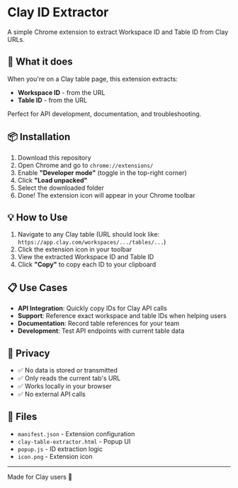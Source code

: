 # Clay ID Extractor

A simple Chrome extension to extract Workspace ID and Table ID from Clay URLs.

## 🎯 What it does

When you're on a Clay table page, this extension extracts:
- **Workspace ID** - from the URL
- **Table ID** - from the URL

Perfect for API development, documentation, and troubleshooting.

## 📦 Installation

1. Download this repository
2. Open Chrome and go to `chrome://extensions/`
3. Enable **"Developer mode"** (toggle in the top-right corner)
4. Click **"Load unpacked"**
5. Select the downloaded folder
6. Done! The extension icon will appear in your Chrome toolbar

## 💡 How to Use

1. Navigate to any Clay table (URL should look like: `https://app.clay.com/workspaces/.../tables/...`)
2. Click the extension icon in your toolbar
3. View the extracted Workspace ID and Table ID
4. Click **"Copy"** to copy each ID to your clipboard

## 📋 Use Cases

- **API Integration**: Quickly copy IDs for Clay API calls
- **Support**: Reference exact workspace and table IDs when helping users
- **Documentation**: Record table references for your team
- **Development**: Test API endpoints with current table data

## 🔐 Privacy

- ✅ No data is stored or transmitted
- ✅ Only reads the current tab's URL
- ✅ Works locally in your browser
- ✅ No external API calls

## 📁 Files

- `manifest.json` - Extension configuration
- `clay-table-extractor.html` - Popup UI
- `popup.js` - ID extraction logic
- `icon.png` - Extension icon

---

Made for Clay users 🚀
